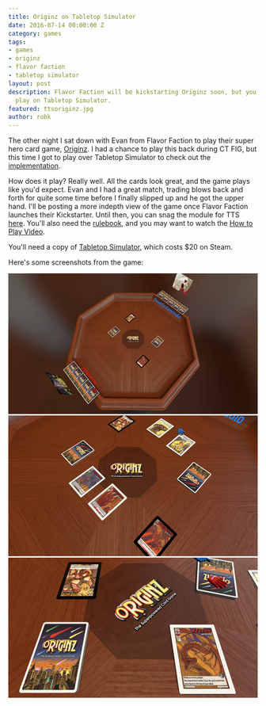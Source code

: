```yaml
---
title: Originz on Tabletop Simulator
date: 2016-07-14 00:00:00 Z
category: games
tags:
- games
- originz
- flavor faction
- tabletop simulator
layout: post
description: Flavor Faction will be kickstarting Originz soon, but you can currently
  play on Tabletop Simulator.
featured: ttsoriginz.jpg
author: robk
---
```


The other night I sat down with Evan from Flavor Faction to play their super hero card game, [Originz](http://www.originzthegame.com/card-types#!/page/418080/about-flavor-faction). I had a chance to play this back during CT FIG, but this time I got to play over Tabletop Simulator to check out the [implementation](steamcommunity.com/sharedfiles/filedetails/?id=718481315&searchtext=Originz).

How does it play? Really well. All the cards look great, and the game plays like you'd expect. Evan and I had a great match, trading blows back and forth for quite some time before I finally slipped up and he got the upper hand. I'll be posting a more indepth view of the game once Flavor Faction launches their Kickstarter. Until then, you can snag the module for TTS [here](steamcommunity.com/sharedfiles/filedetails/?id=718481315&searchtext=Originz). You'll also need the [rulebook](http://image9.photobiz.com/3850/20160708080528_214270.pdf), and you may want to watch the [How to Play Video](https://www.youtube.com/watch?v=c0APCBxQQeE&feature=youtu.be).

You'll need a copy of [Tabletop Simulator](http://steamcommunity.com/app/286160), which costs $20 on Steam.

Here's some screenshots from the game:

![Originz 1](/images/originz/originz1.jpg)
![Originz 2](/images/originz/originz2.jpg)
![Originz 3](/images/originz/originz3.jpg)
